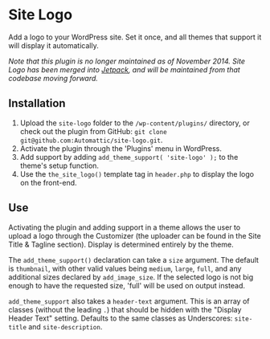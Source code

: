 # Site Logo

Add a logo to your WordPress site. Set it once, and all themes that support it will display it automatically.

*Note that this plugin is no longer maintained as of November 2014. Site Logo has been merged into [Jetpack](http://jetpack.me), and will be maintained from that codebase moving forward.*

## Installation

1. Upload the `site-logo` folder to the `/wp-content/plugins/` directory, or check out the plugin from GitHub: `git clone git@github.com:Automattic/site-logo.git`.
2. Activate the plugin through the 'Plugins' menu in WordPress.
3. Add support by adding `add_theme_support( 'site-logo' );` to the theme's setup function.
4. Use the `the_site_logo()` template tag in `header.php` to display the logo on the front-end.

## Use

Activating the plugin and adding support in a theme allows the user to upload a logo through the Customizer (the uploader can be found in the Site Title & Tagline section). Display is determined entirely by the theme.

The `add_theme_support()` declaration can take a `size` argument. The default is `thumbnail`, with other valid values being `medium`, `large`, `full`, and any additional sizes declared by `add_image_size`. If the selected logo is not big enough to have the requested size, 'full' will be used on output instead.

`add_theme_support` also takes a `header-text` argument. This is an array of classes (without the leading `.`) that should be hidden with the "Display Header Text" setting. Defaults to the same classes as Underscores: `site-title` and `site-description`.
